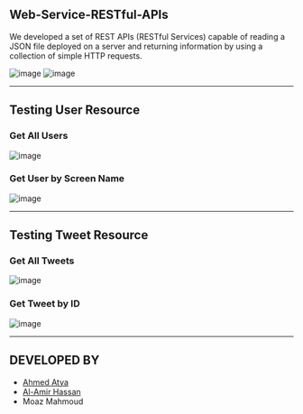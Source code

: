 ## Web-Service-RESTful-APIs
We developed a set of REST APIs (RESTful Services) capable of reading a JSON file deployed on a server and returning information by using a collection of simple HTTP requests.


![image](https://user-images.githubusercontent.com/64374947/149683051-305c3946-400c-4e56-9836-0139cefae685.png)
![image](https://user-images.githubusercontent.com/64374947/149683152-05f1ca0b-c224-4e7c-9be8-14c71be3259e.png)

------------------------------------------------------------------------------------------------------------------------------------

## Testing User Resource
### Get All Users
![image](https://user-images.githubusercontent.com/64374947/149683084-02320c5d-0f5f-4597-983f-34d79bf7fa57.png)


### Get User by Screen Name
![image](https://user-images.githubusercontent.com/64374947/149683100-9096a563-311c-4661-a7a0-4dc25c462d5c.png)

-------------------------------------------------------------------------------------------------------------------------


## Testing Tweet Resource

### Get All Tweets
![image](https://user-images.githubusercontent.com/64374947/149683119-6819f360-0e1a-4f68-b0ca-268ade44c08b.png)


### Get Tweet by ID
![image](https://user-images.githubusercontent.com/64374947/149683129-85617e2d-5de1-4300-970e-da6b96d32054.png)

-------------------------------------------------------------------------------------------------------------------------


## DEVELOPED BY
* [Ahmed Atya](https://github.com/AhmedAtya74)
* [Al-Amir Hassan](https://github.com/AlamirHassan)
* Moaz Mahmoud
